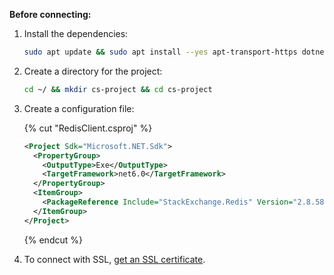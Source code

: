 **Before connecting:**

1. Install the dependencies:

   ```bash
   sudo apt update && sudo apt install --yes apt-transport-https dotnet-sdk-6.0
   ```

1. Create a directory for the project:

    ```bash
    cd ~/ && mkdir cs-project && cd cs-project
    ```

1. Create a configuration file:

    {% cut "RedisClient.csproj" %}

    ```xml
    <Project Sdk="Microsoft.NET.Sdk">
      <PropertyGroup>
        <OutputType>Exe</OutputType>
        <TargetFramework>net6.0</TargetFramework>
      </PropertyGroup>
      <ItemGroup>
        <PackageReference Include="StackExchange.Redis" Version="2.8.58" />
      </ItemGroup>
    </Project>
    ```

    {% endcut %}

1. To connect with SSL, [get an SSL certificate](../../../../../managed-redis/operations/connect/index.md#get-ssl-cert).
